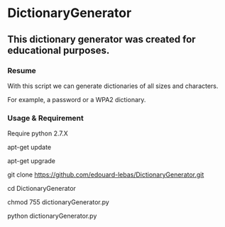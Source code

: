 # DictionaryGenerator
## This dictionary generator was created for educational purposes.

### Resume

With this script we can generate dictionaries of all sizes and characters.

For example, a password or a WPA2 dictionary.

### Usage & Requirement

Require python 2.7.X

apt-get update

apt-get upgrade


git clone https://github.com/edouard-lebas/DictionaryGenerator.git

cd DictionaryGenerator

chmod 755 dictionaryGenerator.py

python dictionaryGenerator.py


